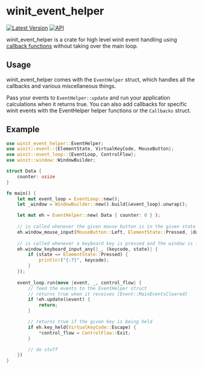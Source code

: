 # winit_event_helper

[![Latest Version](https://img.shields.io/crates/v/winit_event_helper.svg)](https://crates.io/crates/winit_event_helper)
[![API](https://docs.rs/winit_event_helper/badge.svg)](https://docs.rs/winit_event_helper)

winit_event_helper is a crate for high level winit event handling
using [callback functions](https://en.wikipedia.org/wiki/Callback_(computer_programming))
without taking over the main loop.

## Usage

winit_event_helper comes with the `EventHelper` struct, which handles all the callbacks
and various miscellaneous things.

Pass your events to `EventHelper::update` and run your application calculations when it returns true.
You can also add callbacks for specific winit events with the EventHelper helper functions
or the `Callbacks` struct.

## Example

```rust
use winit_event_helper::EventHelper;
use winit::event::{ElementState, VirtualKeyCode, MouseButton};
use winit::event_loop::{EventLoop, ControlFlow};
use winit::window::WindowBuilder;

struct Data {
    counter: usize
}

fn main() {
    let mut event_loop = EventLoop::new();
    let _window = WindowBuilder::new().build(&event_loop).unwrap();

    let mut eh = EventHelper::new( Data { counter: 0 } );
    
    // is called whenever the given mouse button is in the given state and the window is focused
    eh.window_mouse_input(MouseButton::Left, ElementState::Pressed, |data| data.counter += 1);
    
    // is called whenever a keyboard key is pressed and the window is focused
    eh.window_keyboard_input_any(|_, (keycode, state)| {
        if (state == ElementState::Pressed) {
            println!("{:?}", keycode);
        }
    });
    
    event_loop.run(move |event, _, control_flow| {
        // feed the events to the EventHelper struct
        // returns true when it receives [Event::MainEventsCleared]
        if !eh.update(&event) {
            return;
        }

        // returns true if the given key is being held
        if eh.key_held(VirtualKeyCode::Escape) {
            *control_flow = ControlFlow::Exit;
        }

        // do stuff
    })
}
```